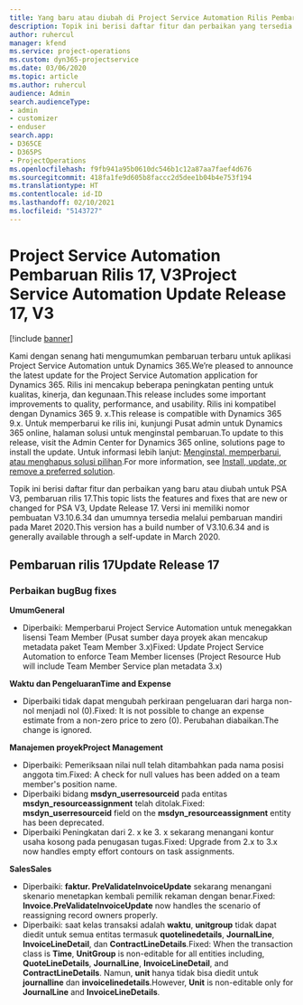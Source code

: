 ```yaml
---
title: Yang baru atau diubah di Project Service Automation Rilis Pembaruan 17, V3
description: Topik ini berisi daftar fitur dan perbaikan yang tersedia di Project Service Automation V3, pembaruan rilis 17, V3.
author: ruhercul
manager: kfend
ms.service: project-operations
ms.custom: dyn365-projectservice
ms.date: 03/06/2020
ms.topic: article
ms.author: ruhercul
audience: Admin
search.audienceType:
- admin
- customizer
- enduser
search.app:
- D365CE
- D365PS
- ProjectOperations
ms.openlocfilehash: f9fb941a95b0610dc546b1c12a87aa7faef4d676
ms.sourcegitcommit: 418fa1fe9d605b8faccc2d5dee1b04b4e753f194
ms.translationtype: HT
ms.contentlocale: id-ID
ms.lasthandoff: 02/10/2021
ms.locfileid: "5143727"
---
```

# <a name="project-service-automation-update-release-17-v3"></a><span data-ttu-id="5bdfb-103">Project Service Automation Pembaruan Rilis 17, V3</span><span class="sxs-lookup"><span data-stu-id="5bdfb-103">Project Service Automation Update Release 17, V3</span></span>

[!include [banner](../includes/psa-now-project-operations.md)]

<span data-ttu-id="5bdfb-104">Kami dengan senang hati mengumumkan pembaruan terbaru untuk aplikasi Project Service Automation untuk Dynamics 365.</span><span class="sxs-lookup"><span data-stu-id="5bdfb-104">We’re pleased to announce the latest update for the Project Service Automation application for Dynamics 365.</span></span> <span data-ttu-id="5bdfb-105">Rilis ini mencakup beberapa peningkatan penting untuk kualitas, kinerja, dan kegunaan.</span><span class="sxs-lookup"><span data-stu-id="5bdfb-105">This release includes some important improvements to quality, performance, and usability.</span></span>  <span data-ttu-id="5bdfb-106">Rilis ini kompatibel dengan Dynamics 365 9. x.</span><span class="sxs-lookup"><span data-stu-id="5bdfb-106">This release is compatible with Dynamics 365 9.x.</span></span> <span data-ttu-id="5bdfb-107">Untuk memperbarui ke rilis ini, kunjungi Pusat admin untuk Dynamics 365 online, halaman solusi untuk menginstal pembaruan.</span><span class="sxs-lookup"><span data-stu-id="5bdfb-107">To update to this release, visit the Admin Center for Dynamics 365 online, solutions page to install the update.</span></span> <span data-ttu-id="5bdfb-108">Untuk informasi lebih lanjut: [Menginstal, memperbarui, atau menghapus solusi pilihan](https://docs.microsoft.com/power-platform/admin/install-remove-preferred-solution).</span><span class="sxs-lookup"><span data-stu-id="5bdfb-108">For more information, see [Install, update, or remove a preferred solution](https://docs.microsoft.com/power-platform/admin/install-remove-preferred-solution).</span></span>

<span data-ttu-id="5bdfb-109">Topik ini berisi daftar fitur dan perbaikan yang baru atau diubah untuk PSA V3, pembaruan rilis 17.</span><span class="sxs-lookup"><span data-stu-id="5bdfb-109">This topic lists the features and fixes that are new or changed for PSA V3, Update Release 17.</span></span> <span data-ttu-id="5bdfb-110">Versi ini memiliki nomor pembuatan V3.10.6.34 dan umumnya tersedia melalui pembaruan mandiri pada Maret 2020.</span><span class="sxs-lookup"><span data-stu-id="5bdfb-110">This version has a build number of V3.10.6.34 and is generally available through a self-update in March 2020.</span></span>


## <a name="update-release-17"></a><span data-ttu-id="5bdfb-111">Pembaruan rilis 17</span><span class="sxs-lookup"><span data-stu-id="5bdfb-111">Update Release 17</span></span>

### <a name="bug-fixes"></a><span data-ttu-id="5bdfb-112">Perbaikan bug</span><span class="sxs-lookup"><span data-stu-id="5bdfb-112">Bug fixes</span></span>

<span data-ttu-id="5bdfb-113">**Umum**</span><span class="sxs-lookup"><span data-stu-id="5bdfb-113">**General**</span></span>

- <span data-ttu-id="5bdfb-114">Diperbaiki: Memperbarui Project Service Automation untuk menegakkan lisensi Team Member (Pusat sumber daya proyek akan mencakup metadata paket Team Member 3.x)</span><span class="sxs-lookup"><span data-stu-id="5bdfb-114">Fixed: Update Project Service Automation to enforce Team Member licenses (Project Resource Hub will include Team Member Service plan metadata 3.x)</span></span>
 
<span data-ttu-id="5bdfb-115">**Waktu dan Pengeluaran**</span><span class="sxs-lookup"><span data-stu-id="5bdfb-115">**Time and Expense**</span></span>

- <span data-ttu-id="5bdfb-116">Diperbaiki tidak dapat mengubah perkiraan pengeluaran dari harga non-nol menjadi nol (0).</span><span class="sxs-lookup"><span data-stu-id="5bdfb-116">Fixed: It is not possible to change an expense estimate from a non-zero price to zero (0).</span></span> <span data-ttu-id="5bdfb-117">Perubahan diabaikan.</span><span class="sxs-lookup"><span data-stu-id="5bdfb-117">The change is ignored.</span></span>

<span data-ttu-id="5bdfb-118">**Manajemen proyek**</span><span class="sxs-lookup"><span data-stu-id="5bdfb-118">**Project Management**</span></span>

- <span data-ttu-id="5bdfb-119">Diperbaiki: Pemeriksaan nilai null telah ditambahkan pada nama posisi anggota tim.</span><span class="sxs-lookup"><span data-stu-id="5bdfb-119">Fixed: A check for null values has been added on a team member's position name.</span></span>
- <span data-ttu-id="5bdfb-120">Diperbaiki bidang **msdyn_userresourceid** pada entitas **msdyn_resourceassignment** telah ditolak.</span><span class="sxs-lookup"><span data-stu-id="5bdfb-120">Fixed: **msdyn_userresourceid** field on the **msdyn_resourceassignment** entity has been deprecated.</span></span>
- <span data-ttu-id="5bdfb-121">Diperbaiki Peningkatan dari 2. x ke 3. x sekarang menangani kontur usaha kosong pada penugasan tugas.</span><span class="sxs-lookup"><span data-stu-id="5bdfb-121">Fixed: Upgrade from 2.x to 3.x now handles empty effort contours on task assignments.</span></span>

<span data-ttu-id="5bdfb-122">**Sales**</span><span class="sxs-lookup"><span data-stu-id="5bdfb-122">**Sales**</span></span>

- <span data-ttu-id="5bdfb-123">Diperbaiki: **faktur. PreValidateInvoiceUpdate** sekarang menangani skenario menetapkan kembali pemilik rekaman dengan benar.</span><span class="sxs-lookup"><span data-stu-id="5bdfb-123">Fixed: **Invoice.PreValidateInvoiceUpdate** now handles the scenario of reassigning record owners properly.</span></span>
- <span data-ttu-id="5bdfb-124">Diperbaiki: saat kelas transaksi adalah **waktu**, **unitgroup** tidak dapat diedit untuk semua entitas termasuk **quotelinedetails**, **JournalLine**, **InvoiceLineDetail**, dan **ContractLineDetails**.</span><span class="sxs-lookup"><span data-stu-id="5bdfb-124">Fixed: When the transaction class is **Time**, **UnitGroup** is non-editable for all entities including, **QuoteLineDetails**, **JournalLine**, **InvoiceLineDetail**, and **ContractLineDetails**.</span></span> <span data-ttu-id="5bdfb-125">Namun, **unit** hanya tidak bisa diedit untuk **journalline** dan **invoicelinedetails**.</span><span class="sxs-lookup"><span data-stu-id="5bdfb-125">However, **Unit** is non-editable only for **JournalLine** and **InvoiceLineDetails**.</span></span>


